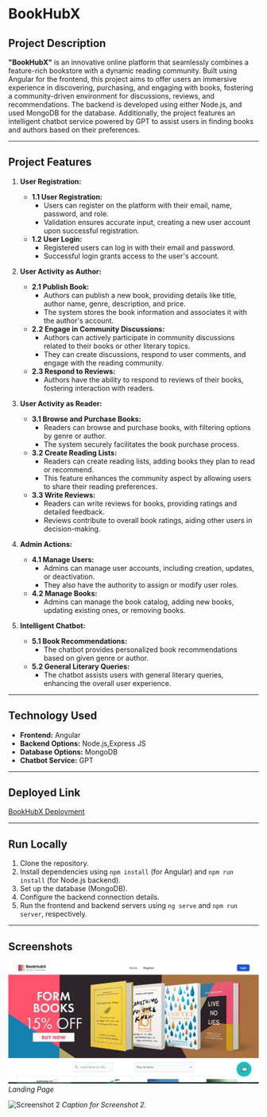 # BookHubX

## Project Description

**"BookHubX"** is an innovative online platform that seamlessly combines a feature-rich bookstore with a dynamic reading community. Built using Angular for the frontend, this project aims to offer users an immersive experience in discovering, purchasing, and engaging with books, fostering a community-driven environment for discussions, reviews, and recommendations. The backend is developed using either Node.js, and  used  MongoDB for the database. Additionally, the project features an intelligent chatbot service powered by GPT to assist users in finding books and authors based on their preferences.

---

## Project Features

1. **User Registration:**
   - **1.1 User Registration:**
      - Users can register on the platform with their email, name, password, and role.
      - Validation ensures accurate input, creating a new user account upon successful registration.
   - **1.2 User Login:**
      - Registered users can log in with their email and password.
      - Successful login grants access to the user's account.

2. **User Activity as Author:**
   - **2.1 Publish Book:**
      - Authors can publish a new book, providing details like title, author name, genre, description, and price.
      - The system stores the book information and associates it with the author's account.
   - **2.2 Engage in Community Discussions:**
      - Authors can actively participate in community discussions related to their books or other literary topics.
      - They can create discussions, respond to user comments, and engage with the reading community.
   - **2.3 Respond to Reviews:**
      - Authors have the ability to respond to reviews of their books, fostering interaction with readers.

3. **User Activity as Reader:**
   - **3.1 Browse and Purchase Books:**
      - Readers can browse and purchase books, with filtering options by genre or author.
      - The system securely facilitates the book purchase process.
   - **3.2 Create Reading Lists:**
      - Readers can create reading lists, adding books they plan to read or recommend.
      - This feature enhances the community aspect by allowing users to share their reading preferences.
   - **3.3 Write Reviews:**
      - Readers can write reviews for books, providing ratings and detailed feedback.
      - Reviews contribute to overall book ratings, aiding other users in decision-making.

4. **Admin Actions:**
   - **4.1 Manage Users:**
      - Admins can manage user accounts, including creation, updates, or deactivation.
      - They also have the authority to assign or modify user roles.
   - **4.2 Manage Books:**
      - Admins can manage the book catalog, adding new books, updating existing ones, or removing books.
 

5. **Intelligent Chatbot:**
   - **5.1 Book Recommendations:**
      - The chatbot provides personalized book recommendations based on given genre or author.
   - **5.2 General Literary Queries:**
      - The chatbot assists users with general literary queries, enhancing the overall user experience.



---

## Technology Used

- **Frontend:** Angular
- **Backend Options:** Node.js,Express JS
- **Database Options:**  MongoDB
- **Chatbot Service:** GPT

---

## Deployed Link

[BookHubX Deployment](https://book-hub-x.vercel.app/)

---

## Run Locally

1. Clone the repository.
2. Install dependencies using `npm install` (for Angular) and `npm run install` (for Node.js backend).
3. Set up the database  (MongoDB).
4. Configure the backend connection details.
5. Run the frontend and backend servers using `ng serve` and `npm run server`, respectively.

---

## Screenshots

![Screenshot 1](https://github.com/MouS0926/BookHubX/blob/main/screenshots/home.jpeg)
*Landing Page*

![Screenshot 2](/path/to/screenshot2.png)
*Caption for Screenshot 2.*
